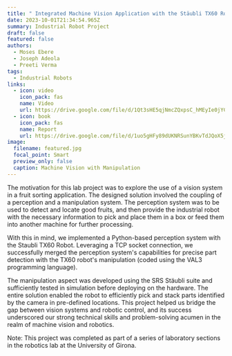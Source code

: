 ```yaml
---
title: " Integrated Machine Vision Application with the Stäubli TX60 Robot"
date: 2023-10-01T21:34:54.965Z
summary: I﻿ndustrial Robot Project
draft: false
featured: false
authors:
  - Moses Ebere
  - Joseph Adeola
  - Preeti Verma
tags:
  - Industrial Robots
links:
  - icon: video
    icon_pack: fas
    name: Video
    url: https://drive.google.com/file/d/1Qt3sHE5qjNmcZQxpsC_hMEyIe0jYCMcI/view?usp=sharing
  - icon: book
    icon_pack: fas
    name: Report
    url: https://drive.google.com/file/d/1uo5gHFy89dUKNRSunYBKvTdJQoX5jP0n/view?usp=sharing
image:
  filename: featured.jpg
  focal_point: Smart
  preview_only: false
  caption: Machine Vision with Manipulation
---
```

The motivation for this lab project was to explore the use of a vision system in a fruit sorting application. The designed solution involved the coupling of a perception and a manipulation system. The perception system was to be used to detect and locate good fruits, and then provide the industrial robot with the necessary information to pick and place them in a box or feed them into another machine for further processing. 

With this in mind, we implemented a Python-based perception system with the Staubli TX60 Robot. Leveraging a TCP socket connection, we successfully merged the perception system's capabilities for precise part detection with the TX60 robot's manipulation (coded using the VAL3 programming language). 

T﻿he manipulation aspect was developed using the SRS Stäubli suite and sufficiently tested in simulation before deploying on the hardware. The entire solution enabled the robot to efficiently pick and stack parts identified by the camera in pre-defined locations. This project helped us bridge the gap between vision systems and robotic control, and its success underscored our strong technical skills and problem-solving acumen in the realm of machine vision and robotics. 

Note: T﻿his project was completed as part of a series of laboratory sections in the robotics lab at the University of Girona.
